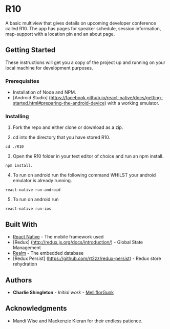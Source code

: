 # R10

A basic multiview that gives details on upcoming developer conference called R10. The app has pages for speaker schedule, 
session information, map-support with a location pin and an about page. 

## Getting Started

These instructions will get you a copy of the project up and running on your local machine for development purposes.

### Prerequisites

- Installation of Node and NPM. 
- [Android Studio] (https://facebook.github.io/react-native/docs/getting-started.html#preparing-the-android-device) with a working emulator.

### Installing

1. Fork the repo and either clone or download as a zip. 

2. cd into the directory that you have stored R10. 

```
cd ./R10
```

3. Open the R10 folder in your text editor of choice and run an npm install. 

```
npm install.
```

4. To run on android run the following command WHILST your android emulator is already running. 

```
react-native run-android
```

5. To run on android run

```
react-native run-ios
```

## Built With

* [React Native](https://facebook.github.io/react-native/) - The mobile framework used
* [Redux] (http://redux.js.org/docs/introduction/) - Global State Management
* [Realm](https://realm.io/) - The embedded database 
* [Redux Persist] (https://github.com/rt2zz/redux-persist) - Redux store rehydration

## Authors

* **Charlie Shingleton** - *Initial work* - [MelliflorGunk](https://github.com/melliflorGunk)

## Acknowledgments

* Mandi Wise and Mackenzie Kieran for their endless patience. 
